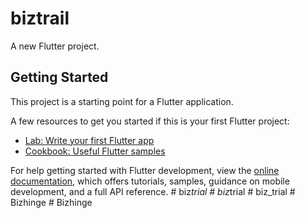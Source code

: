 # biztrail

A new Flutter project.

## Getting Started

This project is a starting point for a Flutter application.

A few resources to get you started if this is your first Flutter project:

- [Lab: Write your first Flutter app](https://docs.flutter.dev/get-started/codelab)
- [Cookbook: Useful Flutter samples](https://docs.flutter.dev/cookbook)

For help getting started with Flutter development, view the
[online documentation](https://docs.flutter.dev/), which offers tutorials,
samples, guidance on mobile development, and a full API reference.
#   b i z _ t r i a l  
 #   b i z _ t r i a l  
 #   b i z _ t r i a l  
 #   B i z h i n g e  
 #   B i z h i n g e  
 